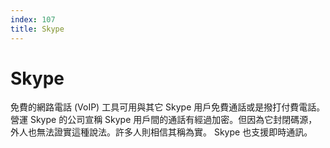```yaml
---
index: 107
title: Skype
---
```

# Skype

免費的網路電話 (VoIP) 工具可用與其它 Skype 用戶免費通話或是撥打付費電話。營運 Skype 的公司宣稱 Skype 用戶間的通話有經過加密。但因為它封閉碼源，外人也無法證實這種說法。許多人則相信其稱為實。 Skype 也支援即時通訊。